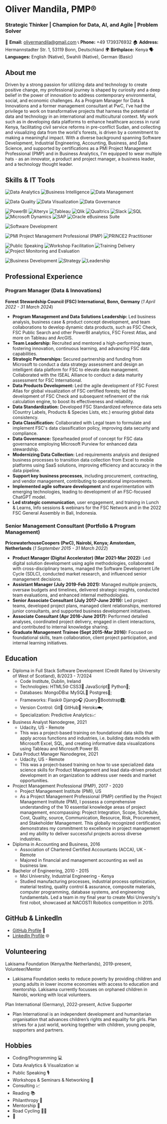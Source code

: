 # Oliver Mandila, PMP®
### Strategic Thinker | Champion for Data, AI, and Agile | Problem Solver

📧 **Email:** olivermandila@gmail.com
📞 **Phone:** +49 1739376932
🏠 **Address:** Hermannstadter Str. 1, 53119 Bonn, Deutschland
🌍 **Birthplace:** Kenya
🗣️ **Languages:** English (Native), Swahili (Native), German (Basic)

## About me
Driven by a strong passion for utilizing data and technology to create positive change, my professional journey is shaped by curiosity and a deep belief in the power of innovation to address contemporary environmental, social, and economic challenges. As a Program Manager for Data & Innovations and a former management consultant at PwC, I've had the privilege to work on transformative projects that harness the potential of data and technology in an international and multicultural context. My work such as in developing data platforms to enhance healthcare access in rural Kenya, facilitating civil service reforms in pre-conflict Sudan, and collecting and visualizing data from the world's forests, is driven by a commitment to making a meaningful impact. With a diverse background spanning Software Development, Industrial Engineering, Accounting, Business, and Data Science, and supported by certifications as a PMI Project Management Professional (PMP) and in Business Analytics, I'm equipped to wear multiple hats - as an innovator, a product and project manager, a business leader, and a technology thought leader.

## Skills & IT Tools
![Data Analytics](https://img.shields.io/badge/Data_Analytics-007ACC?style=for-the-badge&logo=google-analytics&logoColor=white)
![Business Intelligence](https://img.shields.io/badge/Business_Intelligence-FE7A16?style=for-the-badge&logo=oracle&logoColor=white)
![Data Management](https://img.shields.io/badge/Data_Management-007ACC?style=for-the-badge&logo=microsoft&logoColor=white)

![Data Quality](https://img.shields.io/badge/Data_Quality-007ACC?style=for-the-badge)
![Data Visualization](https://img.shields.io/badge/Data_Visualization-FE7A16?style=for-the-badge&logo=tableau&logoColor=white)
![Data Governance](https://img.shields.io/badge/Data_Governance-007ACC?style=for-the-badge&logo=microsoft&logoColor=white)

![PowerBI](https://img.shields.io/badge/PowerBI-F2C811?style=for-the-badge&logo=powerbi&logoColor=white)
![Alteryx](https://img.shields.io/badge/Alteryx-00A1E0?style=for-the-badge&logo=alteryx&logoColor=white)
![Tableau](https://img.shields.io/badge/Tableau-E97627?style=for-the-badge&logo=tableau&logoColor=white)
![Qlik](https://img.shields.io/badge/Qlik-F4C430?style=for-the-badge&logo=qlik&logoColor=white)
![Qualtrics](https://img.shields.io/badge/Qualtrics-000000?style=for-the-badge&logo=qualtrics&logoColor=white)
![Slack](https://img.shields.io/badge/Slack-4A154B?style=for-the-badge&logo=slack&logoColor=white)
![SQL](https://img.shields.io/badge/SQL-4479A1?style=for-the-badge&logo=amazon-dynamodb&logoColor=white)
![Microsoft Dynamics](https://img.shields.io/badge/Microsoft_Dynamics_365-D83B01?style=for-the-badge&logo=microsoftoffice&logoColor=white)
![SAP](https://img.shields.io/badge/SAP-0FAAFF?style=for-the-badge&logo=sap&logoColor=white)
![Oracle eBusiness Suite](https://img.shields.io/badge/Oracle_eBusiness_Suite-F80000?style=for-the-badge&logo=oracle&logoColor=white)

![Software Development](https://img.shields.io/badge/Software_Development-007ACC?style=for-the-badge&logo=visual-studio-code&logoColor=white)

![PMI Project Management Professional (PMP)](https://img.shields.io/badge/PMI_Project_Management_Professional_(PMP)-007ACC?style=for-the-badge&logo=pmi&logoColor=white)
![PRINCE2 Practitioner](https://img.shields.io/badge/PRINCE2_Practitioner-00A1E0?style=for-the-badge&logo=prince2&logoColor=white)

![Public Speaking](https://img.shields.io/badge/Public_Speaking-007ACC?style=for-the-badge)
![Workshop Facilitation](https://img.shields.io/badge/Workshop_Facilitation-00A1E0?style=for-the-badge)
![Training Delivery](https://img.shields.io/badge/Training_Delivery-007ACC?style=for-the-badge)
![Project Monitoring and Evaluation](https://img.shields.io/badge/Monitoring_and_Evaluation-007ACC?style=for-the-badge)

![Business Development](https://img.shields.io/badge/Business_Development-007ACC?style=for-the-badge&logo=salesforce&logoColor=white)
![Strategy](https://img.shields.io/badge/Strategy-007ACC?style=for-the-badge)
![Leadership](https://img.shields.io/badge/Leadership-007ACC?style=for-the-badge)

## Professional Experience
### Program Manager (Data & Innovations)
**Forest Stewardship Council (FSC) International, Bonn, Germany** (*1 April 2022 - 31 March 2024*)
- **Program Management and Data Solutions Leadership:** Led business analysis, business case & product concept development, and team collaborations to develop dynamic data products, such as FSC Check, FSC Public Search and other PowerBI analytics, FSC Forest Atlas, and more on Tableau and ArcGIS.
- **Team Leadership:** Recruited and mentored a high-performing team, fostering innovation, continuous learning, and advancing FSC data capabilities.
- **Strategic Partnerships:** Secured partnership and funding from Microsoft to conduct a data strategy assessment and design an intelligent data platform for FSC to elevate data management. Collaborated with the ISEAL Alliance to conduct a data maturity assessment for FSC International.
- **Data Products Development:** Led the agile development of FSC Forest Atlas for global visualization of FSC certified forests; led the development of FSC Check and subsequent refinement of the risk calculation engine, to boost its effectiveness and reliability.
- **Data Standardization:** Developed FSC Standardized reference data sets (Country Labels, Products & Species Lists, etc.) ensuring global data consistency.
- **Data Classification:** Collaborated with Legal team to formulate and implement FSC's data classification policy, improving data security and compliance.
- **Data Governance:** Spearheaded proof of concept for FSC data governance employing Microsoft Purview for enhanced data stewardship.
- **Modernizing Data Collection:** Led requirements analysis and designed business processes to transition data collection from Excel to mobile platforms using SaaS solutions, improving efficiency and accuracy in the data pipeline.
- **Support key business processes**, including procurement, contracting, and vendor management, contributing to operational improvements.
- **Implemented agile software development** and experimentation with emerging technologies, leading to development of an FSC-focused ChatGPT model.
- **Led strategic communication**, user engagement, and training in Lunch & Learns, Info sessions & webinars for the FSC Network and in the 2022 FSC General Assembly in Bali, Indonesia.

### Senior Management Consultant (Portfolio & Program Management)
**PricewaterhouseCoopers (PwC), Nairobi, Kenya; Amsterdam, Netherlands** (*1 September 2015 - 31 March 2022*)
- **Product Manager (Digital Accelerator) (Mar 2021-Mar 2022):** Led digital solution development using agile methodologies, collaborated with cross-disciplinary teams, managed the Software Development Life Cycle (SDLC), conducted market research, and influenced senior management decisions.
- **Assistant Manager (July 2019-Feb 2021):** Managed multiple projects, oversaw budgets and timelines, delivered strategic insights, conducted team evaluations, and enhanced internal methodologies.
- **Senior Associate Consultant (July 2017-June 2019):** Led project teams, developed project plans, managed client relationships, mentored junior consultants, and supported business development initiatives.
- **Associate Consultant (Apr 2016-June 2017):** Performed detailed analyses, coordinated project delivery, engaged in client interactions, and contributed to internal knowledge sharing.
- **Graduate Management Trainee (Sept 2015-Mar 2016):** Focused on foundational skills, team collaboration, client project participation, and internal learning initiatives.

## Education
- Diploma in Full Stack Software Development (Credit Rated by University of West of Scotland), 8/2023 - 7/2024
  - Code Institute, Dublin, Ireland
  - Technologies: HTML5🌐 CSS3🎨 JavaScript🚀 Python🐍;
  - Databases: MongoDB📊 MySQL🐬 Postgres🐘;
  - Frameworks: Flask🌐 Django🎧 jQuery🌆Bootstrap🅱️;
  - Version Control: Git📜 GitHub🚀 Heroku☁️;
  - Specialization: Predictive Analytics📈
- Business Analyst Nanodegree, 2021
  - Udacity, US - Remote
  - This was a project-based training on foundational data skills that apply across functions and industries, i.e. building data models with Microsoft Excel, SQL, and creating informative data visualizations using Tableau and Microsoft Power BI.
- Data Product Manager Nanodegree, 2021
  - Udacity, US - Remote
  - This was a project-based training on how to use specialized data science skills for Product Management and lead data-driven product development in an organization to address user needs and market opportunities.
- Project Management Professional (PMP), 2017 - 2020
  - Project Management Institute (PMI), US
  - As a Project Management Professional (PMP) certified by the Project Management Institute (PMI), I possess a comprehensive understanding of the 10 essential knowledge areas of project management, encompassing: Project Integration, Scope, Schedule, Cost, Quality, source, Communication, Resource, Risk, Procurement, and Stakeholder Management. This globally recognized certification demonstrates my commitment to excellence in project management and my ability to deliver successful projects across diverse industries.
- Diploma in Accounting and Business, 2016
  - Association of Chartered Certified Accountants (ACCA), UK - Remote
  - Majored in financial and management accounting as well as business law.
- Bachelor of Engineering, 2010 - 2015
  - Moi University, Industrial Engineering - Kenya
  - Studied manufacturing processes, industrial process optimization, material testing, quality control & assurance, composite materials, computer programming, database systems, and engineering fundamentals. Led a team in my final year to create Moi University's first robot, showcased at NACOSTI Robotics competition in 2015.

## GitHub & LinkedIn
- [GitHub Profile](https://github.com/OMandila) 🚀
- [LinkedIn Profile](https://www.linkedin.com/in/oliver-mandila/) 🌐

## Volunteering
Lakisama Foundation (Kenya/the Netherlands), 2019-present, Volunteer/Mentor
- Lakisama Foundation seeks to reduce poverty by providing children and young adults in lower income economies with access to education and mentorship. Lakisama currently focusses on orphaned children in Nairobi, working with local volunteers.

Plan International (Germany), 2022-present, Active Supporter
- Plan International is an independent development and humanitarian organisation that advances children’s rights and equality for girls. Plan strives for a just world, working together with children, young people, supporters and partners.

## Hobbies
- Coding/Programming 💻
- Data Analytics & Visualization 📊
- Public Speaking 🎙️
- Workshops & Seminars & Networking 🤝
- Consulting 📈
- Reading 📚
- Philanthropy 🤲
- Mentorship 👥
- Road Cycling 🚴‍♂️
- 🎵

<!---
OMandila/OMandila is a ✨ special ✨ repository because its `README.md` (this file) appears on your GitHub profile.
You can click the Preview link to take a look at your changes.
--->
